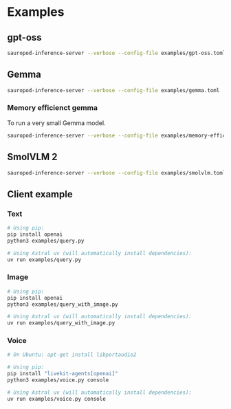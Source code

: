 # Examples

## gpt-oss

```bash
sauropod-inference-server --verbose --config-file examples/gpt-oss.toml
```

## Gemma

```bash
sauropod-inference-server --verbose --config-file examples/gemma.toml
```

### Memory efficienct gemma

To run a very small Gemma model.

```bash
sauropod-inference-server --verbose --config-file examples/memory-efficient.toml
```


## SmolVLM 2

```bash
sauropod-inference-server --verbose --config-file examples/smolvlm.toml
```

## Client example

### Text

```bash
# Using pip:
pip install openai
python3 examples/query.py

# Using Astral uv (will automatically install dependencies):
uv run examples/query.py
```

### Image

```bash
# Using pip:
pip install openai
python3 examples/query_with_image.py

# Using Astral uv (will automatically install dependencies):
uv run examples/query_with_image.py
```

### Voice

```bash
# On Ubuntu: apt-get install libportaudio2

# Using pip:
pip install "livekit-agents[openai]"
python3 examples/voice.py console

# Using Astral uv (will automatically install dependencies):
uv run examples/voice.py console
```

